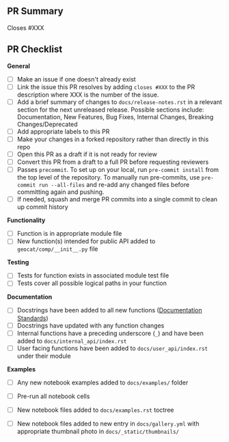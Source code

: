 ## PR Summary
<!-- Summary goes here. Replace XXX with the number of the issue this PR will resolve. -->
Closes #XXX

## PR Checklist
<!-- Please mark any checkboxes that do not apply to this PR as [N/A]. If an entire section doesn't
apply to this PR, comment it out or delete it. -->
**General**
- [ ] Make an issue if one doesn't already exist
- [ ] Link the issue this PR resolves by adding `closes #XXX` to the PR description where XXX is the number of the issue.
- [ ] Add a brief summary of changes to `docs/release-notes.rst` in a relevant section for the next unreleased release. Possible sections include: Documentation, New Features, Bug Fixes, Internal Changes, Breaking Changes/Deprecated
- [ ] Add appropriate labels to this PR
- [ ] Make your changes in a forked repository rather than directly in this repo
- [ ] Open this PR as a draft if it is not ready for review
- [ ] Convert this PR from a draft to a full PR before requesting reviewers
- [ ] Passes `precommit`. To set up on your local, run `pre-commit install` from the top level of the repository. To manually run pre-commits, use `pre-commit run --all-files` and re-add any changed files before committing again and pushing.
- [ ] If needed, squash and merge PR commits into a single commit to clean up commit history

**Functionality**
- [ ] Function is in appropriate module file
- [ ] New function(s) intended for public API added to `geocat/comp/__init__.py` file

**Testing**
- [ ] Tests for function exists in associated module test file
- [ ] Tests cover all possible logical paths in your function

**Documentation**
- [ ] Docstrings have been added to all new functions ([Documentation Standards](https://geocat-comp.readthedocs.io/en/stable/contrib.html#docstrings))
- [ ] Docstrings have updated with any function changes
- [ ] Internal functions have a preceding underscore (`_`) and have been added to `docs/internal_api/index.rst`
- [ ] User facing functions have been added to `docs/user_api/index.rst` under their module

**Examples**
- [ ] Any new notebook examples added to `docs/examples/` folder
- [ ] Pre-run all notebook cells
- [ ] New notebook files added to `docs/examples.rst` toctree
- [ ] New notebook files added to new entry in `docs/gallery.yml` with appropriate thumbnail photo in `docs/_static/thumbnails/`


<!--
Thank you so much for your PR!  To help us review your contribution, please
consider the following points:

- A development guide is available at https://geocat-comp.readthedocs.io/en/stable/contrib.html

- Fork this repository and open the PR from your fork. Do not directly work on
  the NCAR/geocat-comp repository.

- The PR title should summarize the changes, for example "Create weighted pearson-r
  correlation coefficient function". Avoid non-descriptive titles such as "Addresses
  issue #229".

- The summary should provide at least 1-2 sentences describing the pull request
  in detail (Why is this change required?  What problem does it solve?) and
  link to any relevant issues.

- The summary in `docs/release-notes.rst` should be written as " 'Summary of changes'
  by `FirstName LastName`_ in (:pr:`PR#`) ". For first time contributors, add your new
  name and GitHub link to bottom of `docs/release-notes.rst` as _`FirstName LastName`
  :https://github.com/githubUsername

**PR Etiquette Reminders**
- This PR should be listed as a draft PR until you are ready to request reviewers

- After making changes in accordance with the reviews, re-request your reviewers

- Do *not* mark conversations as resolved if you didn't start them

- Do mark conversations as resolved *if you opened them* and are satisfied with the changes/discussion.

If you need assistance with your PR, please let the GeoCAT team know by
tagging us with @NCAR/geocat. We can help if reviews are unclear, the recommended changes
seem overly demanding, you would like help in addressing a reviewer's comments,
or if you have been waiting more than a week to hear back on your PR.
-->
